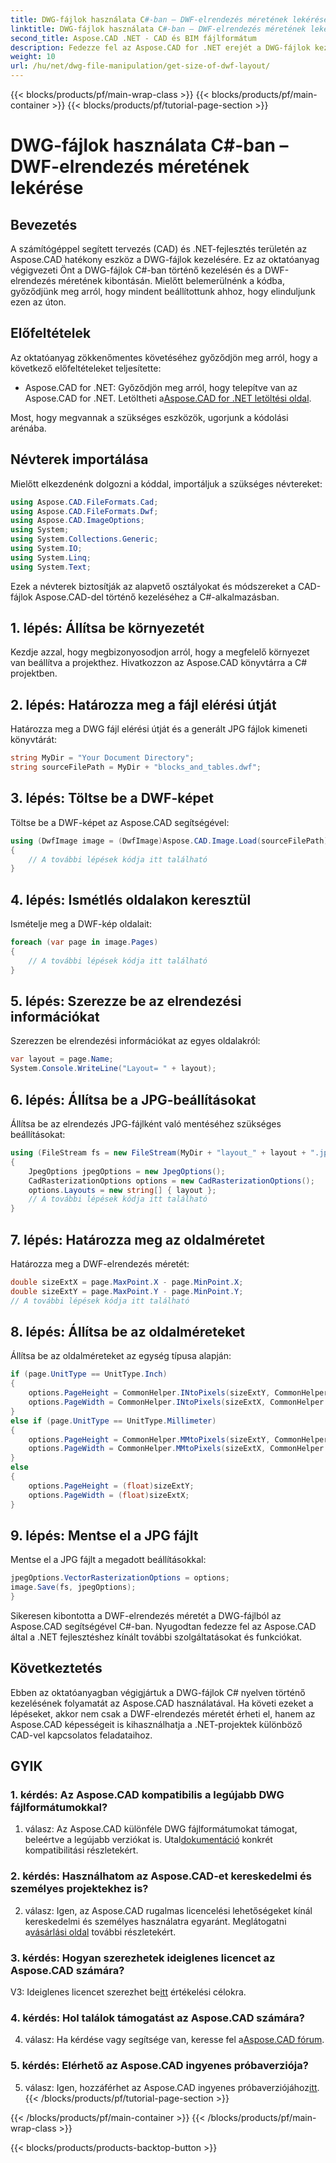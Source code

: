 ```yaml
---
title: DWG-fájlok használata C#-ban – DWF-elrendezés méretének lekérése
linktitle: DWG-fájlok használata C#-ban – DWF-elrendezés méretének lekérése
second_title: Aspose.CAD .NET - CAD és BIM fájlformátum
description: Fedezze fel az Aspose.CAD for .NET erejét a DWG-fájlok kezelésében. Tanulja meg a DWF-elrendezési méretek könnyed kibontását a C# használatával.
weight: 10
url: /hu/net/dwg-file-manipulation/get-size-of-dwf-layout/
---
```


{{< blocks/products/pf/main-wrap-class >}}
{{< blocks/products/pf/main-container >}}
{{< blocks/products/pf/tutorial-page-section >}}

# DWG-fájlok használata C#-ban – DWF-elrendezés méretének lekérése

## Bevezetés

A számítógéppel segített tervezés (CAD) és .NET-fejlesztés területén az Aspose.CAD hatékony eszköz a DWG-fájlok kezelésére. Ez az oktatóanyag végigvezeti Önt a DWG-fájlok C#-ban történő kezelésén és a DWF-elrendezés méretének kibontásán. Mielőtt belemerülnénk a kódba, győződjünk meg arról, hogy mindent beállítottunk ahhoz, hogy elinduljunk ezen az úton.

## Előfeltételek

Az oktatóanyag zökkenőmentes követéséhez győződjön meg arról, hogy a következő előfeltételeket teljesítette:

-  Aspose.CAD for .NET: Győződjön meg arról, hogy telepítve van az Aspose.CAD for .NET. Letöltheti a[Aspose.CAD for .NET letöltési oldal](https://releases.aspose.com/cad/net/).

Most, hogy megvannak a szükséges eszközök, ugorjunk a kódolási arénába.

## Névterek importálása

Mielőtt elkezdenénk dolgozni a kóddal, importáljuk a szükséges névtereket:

```csharp
using Aspose.CAD.FileFormats.Cad;
using Aspose.CAD.FileFormats.Dwf;
using Aspose.CAD.ImageOptions;
using System;
using System.Collections.Generic;
using System.IO;
using System.Linq;
using System.Text;
```

Ezek a névterek biztosítják az alapvető osztályokat és módszereket a CAD-fájlok Aspose.CAD-del történő kezeléséhez a C#-alkalmazásban.

## 1. lépés: Állítsa be környezetét

Kezdje azzal, hogy megbizonyosodjon arról, hogy a megfelelő környezet van beállítva a projekthez. Hivatkozzon az Aspose.CAD könyvtárra a C# projektben.

## 2. lépés: Határozza meg a fájl elérési útját

Határozza meg a DWG fájl elérési útját és a generált JPG fájlok kimeneti könyvtárát:

```csharp
string MyDir = "Your Document Directory";
string sourceFilePath = MyDir + "blocks_and_tables.dwf";
```

## 3. lépés: Töltse be a DWF-képet

Töltse be a DWF-képet az Aspose.CAD segítségével:

```csharp
using (DwfImage image = (DwfImage)Aspose.CAD.Image.Load(sourceFilePath))
{
    // A további lépések kódja itt található
}
```

## 4. lépés: Ismétlés oldalakon keresztül

Ismételje meg a DWF-kép oldalait:

```csharp
foreach (var page in image.Pages)
{
    // A további lépések kódja itt található
}
```

## 5. lépés: Szerezze be az elrendezési információkat

Szerezzen be elrendezési információkat az egyes oldalakról:

```csharp
var layout = page.Name;
System.Console.WriteLine("Layout= " + layout);
```

## 6. lépés: Állítsa be a JPG-beállításokat

Állítsa be az elrendezés JPG-fájlként való mentéséhez szükséges beállításokat:

```csharp
using (FileStream fs = new FileStream(MyDir + "layout_" + layout + ".jpg", FileMode.Create))
{
    JpegOptions jpegOptions = new JpegOptions();
    CadRasterizationOptions options = new CadRasterizationOptions();
    options.Layouts = new string[] { layout };
    // A további lépések kódja itt található
}
```

## 7. lépés: Határozza meg az oldalméretet

Határozza meg a DWF-elrendezés méretét:

```csharp
double sizeExtX = page.MaxPoint.X - page.MinPoint.X;
double sizeExtY = page.MaxPoint.Y - page.MinPoint.Y;
// A további lépések kódja itt található
```

## 8. lépés: Állítsa be az oldalméreteket

Állítsa be az oldalméreteket az egység típusa alapján:

```csharp
if (page.UnitType == UnitType.Inch)
{
    options.PageHeight = CommonHelper.INtoPixels(sizeExtY, CommonHelper.DPI);
    options.PageWidth = CommonHelper.INtoPixels(sizeExtX, CommonHelper.DPI);
}
else if (page.UnitType == UnitType.Millimeter)
{
    options.PageHeight = CommonHelper.MMtoPixels(sizeExtY, CommonHelper.DPI);
    options.PageWidth = CommonHelper.MMtoPixels(sizeExtX, CommonHelper.DPI);
}
else
{
    options.PageHeight = (float)sizeExtY;
    options.PageWidth = (float)sizeExtX;
}
```

## 9. lépés: Mentse el a JPG fájlt

Mentse el a JPG fájlt a megadott beállításokkal:

```csharp
jpegOptions.VectorRasterizationOptions = options;
image.Save(fs, jpegOptions);
}
```

Sikeresen kibontotta a DWF-elrendezés méretét a DWG-fájlból az Aspose.CAD segítségével C#-ban. Nyugodtan fedezze fel az Aspose.CAD által a .NET fejlesztéshez kínált további szolgáltatásokat és funkciókat.

## Következtetés

Ebben az oktatóanyagban végigjártuk a DWG-fájlok C# nyelven történő kezelésének folyamatát az Aspose.CAD használatával. Ha követi ezeket a lépéseket, akkor nem csak a DWF-elrendezés méretét érheti el, hanem az Aspose.CAD képességeit is kihasználhatja a .NET-projektek különböző CAD-vel kapcsolatos feladataihoz.

## GYIK

### 1. kérdés: Az Aspose.CAD kompatibilis a legújabb DWG fájlformátumokkal?

 1. válasz: Az Aspose.CAD különféle DWG fájlformátumokat támogat, beleértve a legújabb verziókat is. Utal[dokumentáció](https://reference.aspose.com/cad/net/) konkrét kompatibilitási részletekért.

### 2. kérdés: Használhatom az Aspose.CAD-et kereskedelmi és személyes projektekhez is?

 2. válasz: Igen, az Aspose.CAD rugalmas licencelési lehetőségeket kínál kereskedelmi és személyes használatra egyaránt. Meglátogatni a[vásárlási oldal](https://purchase.aspose.com/buy) további részletekért.

### 3. kérdés: Hogyan szerezhetek ideiglenes licencet az Aspose.CAD számára?

 V3: Ideiglenes licencet szerezhet be[itt](https://purchase.aspose.com/temporary-license/) értékelési célokra.

### 4. kérdés: Hol találok támogatást az Aspose.CAD számára?

4. válasz: Ha kérdése vagy segítsége van, keresse fel a[Aspose.CAD fórum](https://forum.aspose.com/c/cad/19).

### 5. kérdés: Elérhető az Aspose.CAD ingyenes próbaverziója?

 5. válasz: Igen, hozzáférhet az Aspose.CAD ingyenes próbaverziójához[itt](https://releases.aspose.com/).
{{< /blocks/products/pf/tutorial-page-section >}}

{{< /blocks/products/pf/main-container >}}
{{< /blocks/products/pf/main-wrap-class >}}

{{< blocks/products/products-backtop-button >}}
